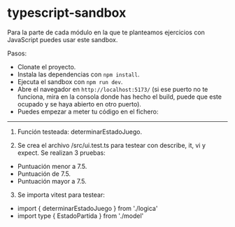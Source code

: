 # typescript-sandbox

Para la parte de cada módulo en la que te planteamos ejercicios con JavaScript puedes usar este sandbox.

Pasos:

- Clonate el proyecto.
- Instala las dependencias con `npm install`.
- Ejecuta el sandbox con `npm run dev`.
- Abre el navegador en `http://localhost:5173/` (si ese puerto no te funciona, mira en la consola donde has hecho el build, puede que este ocupado y se haya abierto en otro puerto).
- Puedes empezar a meter tu código en el fichero:

----------

1. Función testeada:
determinarEstadoJuego.

2. Se crea el archivo /src/ui.test.ts para testear con describe, it, vi y expect. Se realizan 3 pruebas:
- Puntuación menor a 7.5.
- Puntuación de 7.5.
- Puntuación mayor a 7.5.

3. Se importa vitest para testear:
- import { determinarEstadoJuego } from './logica' 
- import type { EstadoPartida } from './model'
